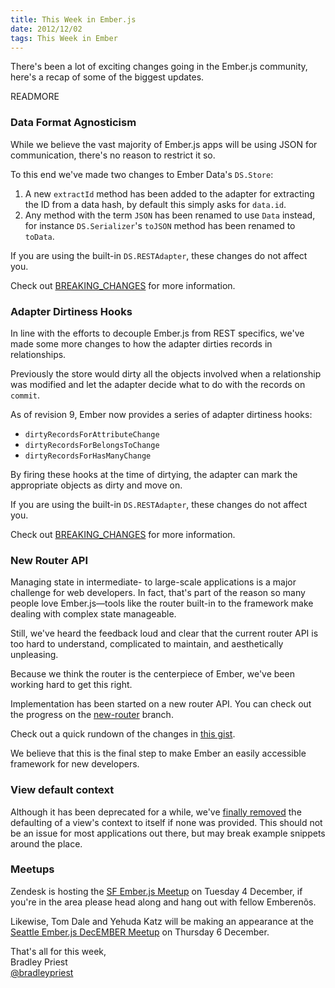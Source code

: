 ```yaml
---
title: This Week in Ember.js
date: 2012/12/02
tags: This Week in Ember
---
```


There's been a lot of exciting changes going in the Ember.js community, here's a recap of some of the biggest updates.

READMORE

### Data Format Agnosticism

While we believe the vast majority of Ember.js apps will be using JSON for
communication, there's no reason to restrict it so.

To this end we've made two changes to Ember Data's `DS.Store`:

  1. A new `extractId` method has been added to the adapter for extracting the
     ID from a data hash, by default this simply asks for `data.id`.
  2. Any method with the term `JSON` has been renamed to use `Data` instead,
     for instance `DS.Serializer`'s `toJSON` method has been renamed to `toData`.

If you are using the built-in `DS.RESTAdapter`, these changes do not affect you.

Check out [BREAKING_CHANGES](https://github.com/emberjs/data/blob/master/BREAKING_CHANGES.md)
for more information.

### Adapter Dirtiness Hooks

In line with the efforts to decouple Ember.js from REST specifics, we've made
some more changes to how the adapter dirties records in relationships.

Previously the store would dirty all the objects involved when a relationship was modified
and let the adapter decide what to do with the records on `commit`.

As of revision 9, Ember now provides a series of adapter dirtiness hooks:

* `dirtyRecordsForAttributeChange`
* `dirtyRecordsForBelongsToChange`
* `dirtyRecordsForHasManyChange`

By firing these hooks at the time of dirtying, the adapter can mark the
appropriate objects as dirty and move on.

If you are using the built-in `DS.RESTAdapter`, these changes do not affect you.

Check out [BREAKING_CHANGES](https://github.com/emberjs/data/blob/master/BREAKING_CHANGES.md)
for more information.

### New Router API

Managing state in intermediate- to large-scale applications is a major
challenge for web developers. In fact, that's part of the reason so many
people love Ember.js—tools like the router built-in to the framework
make dealing with complex state manageable.

Still, we've heard the feedback loud and clear that the current router
API is too hard to understand, complicated to maintain, and aesthetically
unpleasing.

Because we think the router is the centerpiece of Ember, we've been working hard to get this right.

Implementation has been started on a new router API. You can check out the progress on
the [new-router](https://github.com/emberjs/ember.js/tree/new-router) branch.

Check out a quick rundown of the changes in [this gist](https://gist.github.com/3981133).

We believe that this is the final step to make Ember an easily accessible
framework for new developers.

### View default context

Although it has been deprecated for a while, we've [finally removed](https://github.com/emberjs/ember.js/commit/ed38ab3777733597ac5abd33ce26c3edeb2d7d13)
the defaulting of a view's context to itself if none was provided. This should
not be an issue for most applications out there, but may break example snippets
around the place.

### Meetups

Zendesk is hosting the [SF Ember.js Meetup](http://www.meetup.com/Ember-SF/events/89198892/)
on Tuesday 4 December, if you're in the area please head along and
hang out with fellow Emberenõs.

Likewise, Tom Dale and Yehuda Katz will be making an
appearance at the [Seattle Ember.js DecEMBER Meetup](http://www.meetup.com/Ember-js-Seattle-Meetup/events/68465172/)
on Thursday 6 December.

That's all for this week,  
Bradley Priest  
[@bradleypriest](https://twitter.com/bradleypriest)
